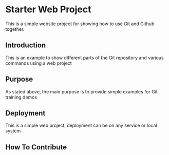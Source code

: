 # Starter Web Project

This is a simple website project for showing how to use Git and Github together.

## Introduction

This is an example to show different parts of the Git repository and various commands using a web project

## Purpose

As stated above, the main purpose is to provide simple examples for Git training demos

## Deployment

This is a simple web project, deployment can be on any service or local system

## How To Contribute